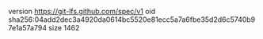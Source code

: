 version https://git-lfs.github.com/spec/v1
oid sha256:04add2dec3a4920da0614bc5520e81ecc5a7a6fbe35d2d6c5740b97e1a57a794
size 1462
